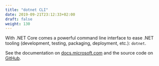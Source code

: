 ```yaml
---
title: "dotnet CLI"
date: 2019-09-21T23:12:33+02:00
draft: false
weight: 130
---
```


With .NET Core comes a powerful command line interface to ease .NET tooling (development, testing, packaging, deployment, etc.): `dotnet`.

See the documentation on [docs.microsoft.com](https://docs.microsoft.com/en-us/dotnet/core/tools/index) and the source code on [GitHub](https://github.com/dotnet/cli).
